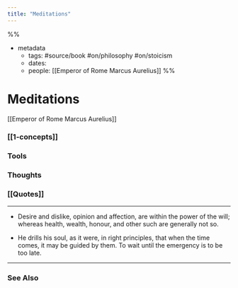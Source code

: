 ```yaml
---
title: "Meditations"
---
```

%%
- metadata
	- tags: #source/book #on/philosophy #on/stoicism
	- dates: 
	- people: [[Emperor of Rome Marcus Aurelius]]
%%

# Meditations
[[Emperor of Rome Marcus Aurelius]]

### [[1-concepts]]

### Tools

### Thoughts

### [[Quotes]]
---

- Desire and dislike, opinion and affection, are within the power of the will; whereas health, wealth, honour, and other such are generally not so.

- He drills his soul, as it were, in right principles, that when the time comes, it may be guided by them. To wait until the emergency is to be too late.


----
### See Also